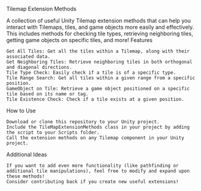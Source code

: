 Tilemap Extension Methods

A collection of useful Unity Tilemap extension methods that can help you interact with Tilemaps, tiles, and game objects more easily and effectively. This includes methods for checking tile types, retrieving neighboring tiles, getting game objects on specific tiles, and more!
Features

    Get All Tiles: Get all the tiles within a Tilemap, along with their associated data.
    Get Neighboring Tiles: Retrieve neighboring tiles in both orthogonal and diagonal directions.
    Tile Type Check: Easily check if a tile is of a specific type.
    Tile Range Search: Get all tiles within a given range from a specific position.
    GameObject on Tile: Retrieve a game object positioned on a specific tile based on its name or tag.
    Tile Existence Check: Check if a tile exists at a given position.


How to Use

    Download or clone this repository to your Unity project.
    Include the TileMapExtensionMethods class in your project by adding the script to your Scripts folder.
    Call the extension methods on any Tilemap component in your Unity project.


Additional Ideas

    If you want to add even more functionality (like pathfinding or additional tile manipulations), feel free to modify and expand upon these methods!
    Consider contributing back if you create new useful extensions!

